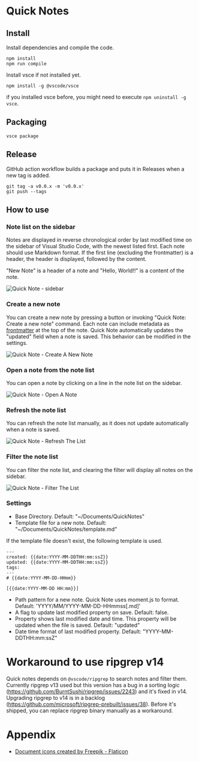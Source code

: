 # Quick Notes

## Install

Install dependencies and compile the code.

```
npm install
npm run compile
```

Install vsce if not installed yet.

```
npm install -g @vscode/vsce
```

if you installed vsce before, you might need to execute `npm uninstall -g vsce`.

## Packaging

```
vsce package
```

## Release

GitHub action workflow builds a package and puts it in Releases when a new tag is added.

```
git tag -a v0.0.x -m 'v0.0.x'
git push --tags
```

## How to use

### Note list on the sidebar

Notes are displayed in reverse chronological order by last modified time on the sidebar of Visual Studio Code, with the newest listed first. Each note should use Markdown format. If the first line (excluding the frontmatter) is a header, the header is displayed, followed by the content.

"New Note" is a header of a note and "Hello, World!!" is a content of the note.

![Quick Note - sidebar](https://github.com/user-attachments/assets/43f81e34-830f-495f-b8fd-a2c19701ed75)

### Create a new note

You can create a new note by pressing a button or invoking "Quick Note: Create a new note" command.
Each note can include metadata as [frontmatter](https://gohugo.io/content-management/front-matter/) at the top of the note. Quick Note automatically updates the "updated" field when a note is saved. This behavior can be modified in the settings.

![Quick Note - Create A New Note](https://github.com/user-attachments/assets/6a604382-484d-4f06-a3f0-1512981d6016)

### Open a note from the note list

You can open a note by clicking on a line in the note list on the sidebar.

![Quick Note - Open A Note](https://github.com/user-attachments/assets/075ffa9c-0ed8-4bb9-bd7b-96c70b96b263)

### Refresh the note list

You can refresh the note list manually, as it does not update automatically when a note is saved.

![Quick Note - Refresh The List](https://github.com/user-attachments/assets/3756e3be-cd06-4b05-b888-8f08ada9a53d)

### Filter the note list

You can filter the note list, and clearing the filter will display all notes on the sidebar.

![Quick Note - Filter The List](https://github.com/user-attachments/assets/6a2ec96f-238c-416d-ae73-4bb46e8f3d01)

### Settings

- Base Directory. Default: "~/Documents/QuickNotes"
- Template file for a new note. Default: "~/Documents/QuickNotes/template.md"

If the template file doesn't exist, the following template is used.

```
---
created: {{date:YYYY-MM-DDTHH:mm:ssZ}}
updated: {{date:YYYY-MM-DDTHH:mm:ssZ}}
tags:
---
# {{date:YYYY-MM-DD-HHmm}}

[{{date:YYYY-MM-DD HH:mm}}]
```

- Path pattern for a new note. Quick Note uses moment.js to format. Default: 'YYYY/MM/YYYY-MM-DD-HHmmss[.md]'
- A flag to update last modified property on save. Default: false.
- Property shows last modified date and time. This property will be updated when the file is saved. Default: "updated"
- Date time format of last modified property. Default: "YYYY-MM-DDTHH:mm:ssZ"

# Workaround to use ripgrep v14

Quick notes depends on `@vscode/ripgrep` to search notes and filter them. Currently ripgrep v13 used but this version has a bug in a sorting logic (https://github.com/BurntSushi/ripgrep/issues/2243) and it's fixed in v14. Upgrading ripgrep to v14 is in a backlog (https://github.com/microsoft/ripgrep-prebuilt/issues/38). Before it's shipped, you can replace ripgrep binary manually as a workaround.

# Appendix

- <a href="https://www.flaticon.com/free-icons/document" title="document icons">Document icons created by Freepik - Flaticon</a>
